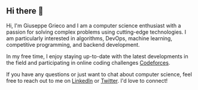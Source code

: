 ## Hi there 👋

Hi, I'm Giuseppe Grieco and I am a computer science enthusiast with a passion for solving complex problems using cutting-edge technologies. I am particularly interested in algorithms, DevOps, machine learning, competitive programming, and backend development. 

In my free time, I enjoy staying up-to-date with the latest developments in the field and participating in online coding challenges [Codeforces](https://codeforces.com/profile/giuseppegrieco). 

If you have any questions or just want to chat about computer science, feel free to reach out to me on [LinkedIn](https://www.linkedin.com/in/griecogiuseppe/) or [Twitter](https://twitter.com/_giuseppegrieco). I'd love to connect!
